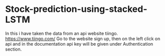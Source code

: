# Stock-prediction-using-stacked-LSTM
In this i have taken the data from an api website tiingo.
https://www.tiingo.com/
Go to the website sign up, then on the left click on api and in the documentation api key will be given under Authentication section. 
